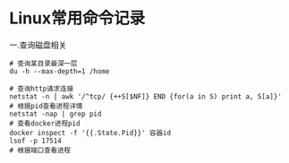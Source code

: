 # Linux常用命令记录

一.查询磁盘相关

```shell
# 查询某目录最深一层
du -h --max-depth=1 /home
```

```shell
# 查询http请求连接
netstat -n | awk '/^tcp/ {++S[$NF]} END {for(a in S) print a, S[a]}'
# 根据pid查看进程详情
netstat -nap | grep pid
# 查看docker进程pid
docker inspect -f '{{.State.Pid}}' 容器id
lsof -p 17514
# 根据端口查看进程

```

